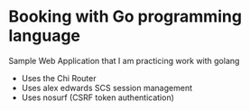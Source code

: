 # Booking with Go programming language

Sample Web Application that I am practicing work with golang

 - Uses the Chi Router
 - Uses alex edwards SCS session management
 - Uses nosurf (CSRF token authentication)